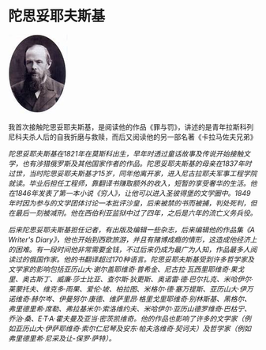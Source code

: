 # 陀思妥耶夫斯基
![](images/Dostoyevsky.jpg)

我首次接触陀思妥耶夫斯基，是阅读他的作品《罪与罚》，讲述的是青年拉斯科列尼科夫杀人后的自我折磨与救赎，而后又阅读他的另一部名著《卡拉马佐夫兄弟》

*陀思妥耶夫斯基在1821年在莫斯科出生，早年时透过童话故事及传说开始接触文学，也有涉猎俄罗斯及其他国家作者的作品。陀思妥耶夫斯基的母亲在1837年时过世，当时陀思妥耶夫斯基才15岁，同年他离开家，进入尼古拉耶夫军事工程学院就读。毕业后担任工程师，靠翻译书赚取额外的收入，短暂的享受奢华的生活。他在1846年发表了第一本小说《穷人》，让他可以进入圣彼得堡的文学圈中。1849年时因为参与的文学团体讨论一本批评沙皇，后来被禁的书而被捕，判处死判，但在最后一刻被减刑。他在西伯利亚监狱中过了四年，之后是六年的流亡义务兵役。*

*后来陀思妥耶夫斯基担任记者，有出版及编辑一些杂志，后来编辑他的作品集《A Writer's Diary》，他也开始到西欧旅游，并且有赌博成瘾的情形，这造成他经济上的困难。有一段时间他非常需要金钱，不过后来仍成为最广为人知，作品最多人阅读过的俄国作家。他的书翻译超过170种语言。陀思妥耶夫斯基受到许多哲学家及文学家的影响包括亚历山大·谢尔盖耶维奇·普希金、尼古拉·瓦西里耶维奇·果戈里、奥古斯丁、威廉·莎士比亚、查尔斯·狄更斯、奥诺雷·德·巴尔扎克、米哈伊尔·莱蒙托夫、维克多·雨果、爱伦·坡、柏拉图、米格尔·德·塞万提斯、亚历山大·伊万诺维奇·赫尔岑、伊曼努尔·康德、维萨里昂·格里戈里耶维奇·别林斯基、黑格尔、弗里德里希·席勒、弗拉基米尔·索洛维约夫、米哈伊尔·亚历山德罗维奇·巴枯宁、乔治·桑、E·T·A·霍夫曼及亚当·密茨凯维奇。他的作品也影响了许多的文学家（例如亚历山大·伊萨耶维奇·索尔仁尼琴及安东·帕夫洛维奇·契诃夫）及哲学家（例如弗里德里希·尼采及让-保罗·萨特）。*

